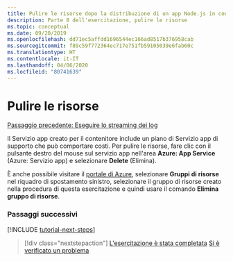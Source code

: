 ```yaml
---
title: Pulire le risorse dopo la distribuzione di un app Node.js in contenitore da Visual Studio Code
description: Parte 8 dell'esercitazione, pulire le risorse
ms.topic: conceptual
ms.date: 09/20/2019
ms.openlocfilehash: dd71ec5affdd1696544ec166ad8517b376958cab
ms.sourcegitcommit: f89c59f772364ec717e751fb59105039e6fab60c
ms.translationtype: HT
ms.contentlocale: it-IT
ms.lasthandoff: 04/06/2020
ms.locfileid: "80741639"
---
```

# <a name="clean-up-resources"></a>Pulire le risorse

[Passaggio precedente: Eseguire lo streaming dei log](tutorial-vscode-docker-node-07.md)

Il Servizio app creato per il contenitore include un piano di Servizio app di supporto che può comportare costi. Per pulire le risorse, fare clic con il pulsante destro del mouse sul servizio app nell'area **Azure: App Service** (Azure: Servizio app) e selezionare **Delete** (Elimina).

È anche possibile visitare il [portale di Azure](https://portal.azure.com), selezionare **Gruppi di risorse** nel riquadro di spostamento sinistro, selezionare il gruppo di risorse creato nella procedura di questa esercitazione e quindi usare il comando **Elimina gruppo di risorse**.

### <a name="next-steps"></a>Passaggi successivi

[!INCLUDE [tutorial-next-steps](includes/tutorial-next-steps.md)]

> [!div class="nextstepaction"]
> [L'esercitazione è stata completata](node-howto-deploy-containers.md) [Si è verificato un problema](https://www.research.net/r/PWZWZ52?tutorial=node-deployment-docker-extension&step=clean-up-resources)
